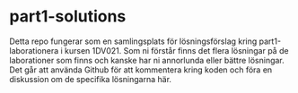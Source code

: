 # part1-solutions
Detta repo fungerar som en samlingsplats för lösningsförslag kring part1-laborationera i kursen 1DV021. Som ni förstår finns det flera lösningar på de laborationer som finns och kanske har ni annorlunda eller bättre lösningar. Det går att använda Github för att kommentera kring koden och föra en diskussion om de specifika lösningarna här.
